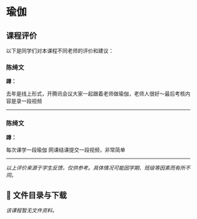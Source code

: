 # 瑜伽

## 课程评价

以下是同学们对本课程不同老师的评价和建议：

### 陈绮文

**蹲：**

去年是线上形式，开腾讯会议大家一起跟着老师做瑜伽，老师人很好～最后考核内容是录一段视频

---

### 陈绮文

**蹲：**

每次课学一段瑜伽 网课结课提交一段视频，非常简单

---

*以上评价来源于学生反馈，仅供参考。具体情况可能因学期、班级等因素而有所不同。*
## 📄 文件目录与下载

_该课程暂无文件资料。_
